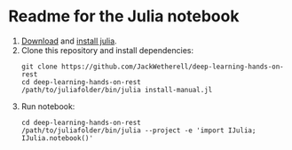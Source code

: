 # Readme for the Julia notebook

1. [Download](https://julialang.org/downloads/) and [install julia](https://julialang.org/downloads/platform/). 
2. Clone this repository and install dependencies:
   ```
   git clone https://github.com/JackWetherell/deep-learning-hands-on-rest
   cd deep-learning-hands-on-rest
   /path/to/juliafolder/bin/julia install-manual.jl
   ```
3. Run notebook:
   ```
   cd deep-learning-hands-on-rest
   /path/to/juliafolder/bin/julia --project -e 'import IJulia; IJulia.notebook()'
   ```
